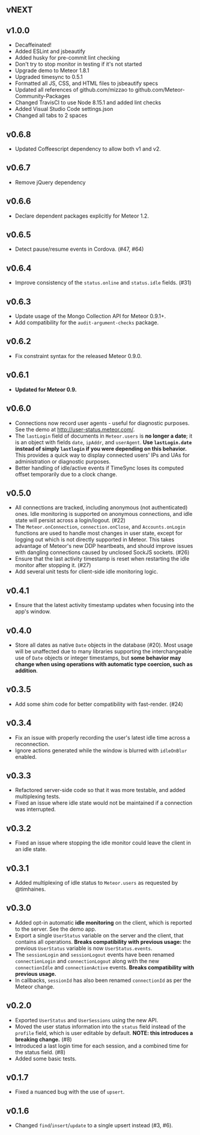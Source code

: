 ## vNEXT

## v1.0.0

* Decaffeinated!
* Added ESLint and jsbeautify
* Added husky for pre-commit lint checking
* Don't try to stop monitor in testing if it's not started
* Upgrade demo to Meteor 1.8.1
* Upgraded timesync to 0.5.1
* Formatted all JS, CSS, and HTML files to jsbeautify specs
* Updated all references of github.com/mizzao to github.com/Meteor-Community-Packages
* Changed TravisCI to use Node 8.15.1 and added lint checks
* Added Visual Studio Code settings.json
* Changed all tabs to 2 spaces

## v0.6.8

* Updated Coffeescript dependency to allow both v1 and v2.

## v0.6.7

* Remove jQuery dependency

## v0.6.6

* Declare dependent packages explicitly for Meteor 1.2.

## v0.6.5

* Detect pause/resume events in Cordova. (#47, #64)

## v0.6.4

* Improve consistency of the `status.online` and `status.idle` fields. (#31)

## v0.6.3

* Update usage of the Mongo Collection API for Meteor 0.9.1+.
* Add compatibility for the `audit-argument-checks` package.

## v0.6.2

* Fix constraint syntax for the released Meteor 0.9.0.

## v0.6.1

* **Updated for Meteor 0.9.**

## v0.6.0

* Connections now record user agents - useful for diagnostic purposes. See the demo at http://user-status.meteor.com/.
* The `lastLogin` field of documents in `Meteor.users` is **no longer a date**; it is an object with fields `date`, `ipAddr`, and `userAgent`. **Use `lastLogin.date` instead of simply `lastlogin` if you were depending on this behavior.** This provides a quick way to display connected users' IPs and UAs for administration or diagnostic purposes.
* Better handling of idle/active events if TimeSync loses its computed offset temporarily due to a clock change.

## v0.5.0

* All connections are tracked, including anonymous (not authenticated) ones. Idle monitoring is supported on anonymous connections, and idle state will persist across a login/logout. (#22)
* The `Meteor.onConnection`, `connection.onClose`, and `Accounts.onLogin` functions are used to handle most changes in user state, except for logging out which is not directly supported in Meteor. This takes advantage of Meteor's new DDP heartbeats, and should improve issues with dangling connections caused by unclosed SockJS sockets. (#26)
* Ensure that the last activity timestamp is reset when restarting the idle monitor after stopping it. (#27)
* Add several unit tests for client-side idle monitoring logic.

## v0.4.1

* Ensure that the latest activity timestamp updates when focusing into the app's window.

## v0.4.0

* Store all dates as native `Date` objects in the database (#20). Most usage will be unaffected due to many libraries supporting the interchangeable use of `Date` objects or integer timestamps, but **some behavior may change when using operations with automatic type coercion, such as addition**.

## v0.3.5

* Add some shim code for better compatibility with fast-render. (#24)

## v0.3.4

* Fix an issue with properly recording the user's latest idle time across a reconnection.
* Ignore actions generated while the window is blurred with `idleOnBlur` enabled.

## v0.3.3

* Refactored server-side code so that it was more testable, and added multiplexing tests.
* Fixed an issue where idle state would not be maintained if a connection was interrupted.

## v0.3.2

* Fixed an issue where stopping the idle monitor could leave the client in an idle state.

## v0.3.1

* Added multiplexing of idle status to `Meteor.users` as requested by @timhaines.

## v0.3.0

* Added opt-in automatic **idle monitoring** on the client, which is reported to the server. See the demo app.
* Export a single `UserStatus` variable on the server and the client, that contains all operations. **Breaks compatibility with previous usage:** the previous `UserStatus` variable is now `UserStatus.events`.
* The `sessionLogin` and `sessionLogout` events have been renamed `connectionLogin` and `connectionLogout` along with the new `connectionIdle` and `connectionActive` events. **Breaks compatibility with previous usage.**
* In callbacks, `sessionId` has also been renamed `connectionId` as per the Meteor change.

## v0.2.0

* Exported `UserStatus` and `UserSessions` using the new API.
* Moved the user status information into the `status` field instead of the `profile` field, which is user editable by default. **NOTE: this introduces a breaking change.** (#8)
* Introduced a last login time for each session, and a combined time for the status field. (#8)
* Added some basic tests.

## v0.1.7

* Fixed a nuanced bug with the use of `upsert`.

## v0.1.6

* Changed `find`/`insert`/`update` to a single upsert instead (#3, #6).
